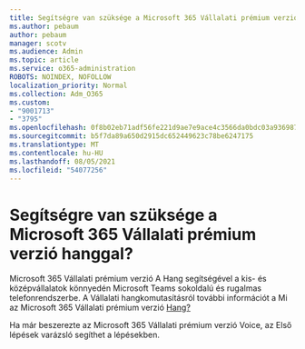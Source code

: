 ```yaml
---
title: Segítségre van szüksége a Microsoft 365 Vállalati prémium verzió hanggal?
ms.author: pebaum
author: pebaum
manager: scotv
ms.audience: Admin
ms.topic: article
ms.service: o365-administration
ROBOTS: NOINDEX, NOFOLLOW
localization_priority: Normal
ms.collection: Adm_O365
ms.custom:
- "9001713"
- "3795"
ms.openlocfilehash: 0f8b02eb71adf56fe221d9ae7e9ace4c3566da0bdc03a93698746e938a36a283
ms.sourcegitcommit: b5f7da89a650d2915dc652449623c78be6247175
ms.translationtype: MT
ms.contentlocale: hu-HU
ms.lasthandoff: 08/05/2021
ms.locfileid: "54077256"
---
```

# <a name="need-help-with-microsoft-365-business-premium-voice"></a>Segítségre van szüksége a Microsoft 365 Vállalati prémium verzió hanggal?

Microsoft 365 Vállalati prémium verzió A Hang segítségével a kis- és középvállalatok könnyedén Microsoft Teams sokoldalú és rugalmas telefonrendszerbe. A Vállalati hangkomutasításról további információt a Mi az Microsoft 365 Vállalati prémium verzió [Hang?](https://docs.microsoft.com/microsoftteams/business-voice/whats-business-voice)

Ha már beszerezte az Microsoft 365 Vállalati prémium verzió Voice, az Első lépések varázsló segíthet a lépésekben. [](https://docs.microsoft.com/microsoftteams/business-voice/use-getting-started-wizard) 
